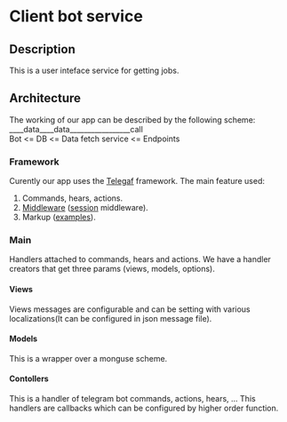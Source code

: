 # Client bot service
## Description
This is a user inteface service for getting jobs.
## Architecture
The working of our app can be described by the following scheme:  
____data____data_________________call  
Bot <= DB <= Data fetch service <= Endpoints
### Framework
Curently our app uses the [Telegaf](https://telegraf.js.org/) framework.
The main feature used:  
1. Commands, hears, actions.  
2. [Middleware](https://telegraf.js.org/#/?id=use) ([session](https://telegraf.js.org/#/?id=session) middleware).  
3. Markup ([examples](https://github.com/telegraf/telegraf/tree/develop/docs/examples/)).  
### Main
Handlers attached to commands, hears and actions. We have a handler creators that get three params (views, models, options). 
#### Views
Views messages are configurable and can be setting with various localizations(It can be configured in json message file).
#### Models
This is a wrapper over a monguse scheme.
#### Contollers
This is a handler of telegram bot commands, actions, hears, ...
This handlers are callbacks which can be configured by higher order function.
